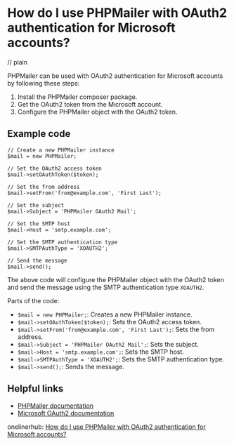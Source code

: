 # How do I use PHPMailer with OAuth2 authentication for Microsoft accounts?
// plain

PHPMailer can be used with OAuth2 authentication for Microsoft accounts by following these steps:

1. Install the PHPMailer composer package.
2. Get the OAuth2 token from the Microsoft account.
3. Configure the PHPMailer object with the OAuth2 token.

## Example code

```
// Create a new PHPMailer instance
$mail = new PHPMailer;

// Set the OAuth2 access token
$mail->setOAuthToken($token);

// Set the from address
$mail->setFrom('from@example.com', 'First Last');

// Set the subject
$mail->Subject = 'PHPMailer OAuth2 Mail';

// Set the SMTP host
$mail->Host = 'smtp.example.com';

// Set the SMTP authentication type
$mail->SMTPAuthType = 'XOAUTH2';

// Send the message
$mail->send();
```

The above code will configure the PHPMailer object with the OAuth2 token and send the message using the SMTP authentication type `XOAUTH2`.

Parts of the code:
- `$mail = new PHPMailer;`: Creates a new PHPMailer instance.
- `$mail->setOAuthToken($token);`: Sets the OAuth2 access token.
- `$mail->setFrom('from@example.com', 'First Last');`: Sets the from address.
- `$mail->Subject = 'PHPMailer OAuth2 Mail';`: Sets the subject.
- `$mail->Host = 'smtp.example.com';`: Sets the SMTP host.
- `$mail->SMTPAuthType = 'XOAUTH2';`: Sets the SMTP authentication type.
- `$mail->send();`: Sends the message.

## Helpful links
- [PHPMailer documentation](https://github.com/PHPMailer/PHPMailer/wiki/Tutorial)
- [Microsoft OAuth2 documentation](https://docs.microsoft.com/en-us/azure/active-directory/develop/v2-oauth2-auth-code-flow)

onelinerhub: [How do I use PHPMailer with OAuth2 authentication for Microsoft accounts?](https://onelinerhub.com/phpmailer/how-do-i-use-phpmailer-with-oauth--authentication-for-microsoft-accounts)